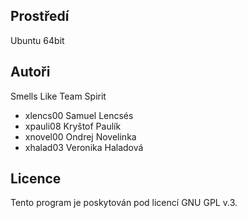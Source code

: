 Prostředí
---------
Ubuntu 64bit

Autoři
------

Smells Like Team Spirit
- xlencs00 Samuel Lencsés
- xpauli08 Kryštof Paulík 
- xnovel00 Ondrej Novelinka 
- xhalad03 Veronika Haladová 

Licence
-------

Tento program je poskytován pod licencí GNU GPL v.3.
